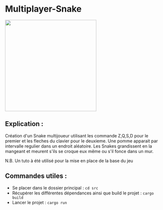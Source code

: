 # Multiplayer-Snake

<img src="https://rustacean.net/assets/rustacean-flat-happy.png" width="300px">

## Explication :

Création d'un Snake multijoueur utilisant les commande Z,Q,S,D pour le premier et les fleches du clavier pour le deuxieme.
Une pomme apparait par intervalle regulier dans un endroit aléatoire. Les Snakes grandissent en la mangeant et meurent s'ils se croque eux même ou s'il fonce dans un mur.

N.B. Un tuto à été utilisé pour la mise en place de la base du jeu

## Commandes utiles : 

- Se placer dans le dossier principal : ```cd src```
- Récupérer les différentes dépendances ainsi que build le projet : ```cargo build```
- Lancer le projet : ```cargo run```


